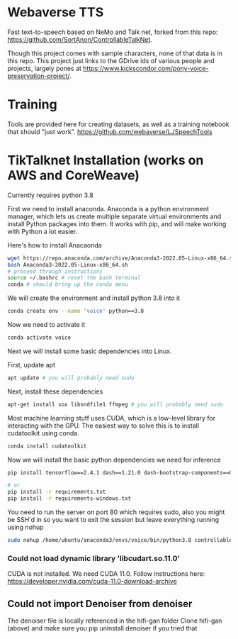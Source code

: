 # Webaverse TTS

Fast text-to-speech based on NeMo and Talk net, forked from this repo: https://github.com/SortAnon/ControllableTalkNet.

Though this project comes with sample characters, none of that data is in this repo. This project just links to the GDrive ids of various people and projects, largely pones at https://www.kickscondor.com/pony-voice-preservation-project/.

# Training

Tools are provided here for creating datasets, as well as a training notebook that should "just work".
https://github.com/webaverse/LJSpeechTools

# TikTalknet Installation (works on AWS and CoreWeave)

Currently requires python 3.8

First we need to install anaconda. Anaconda is a python environment manager, which lets us create multiple separate virtual environments and install Python packages into them. It works with pip, and will make working with Python a lot easier.

Here's how to install Anacaonda
```bash
wget https://repo.anaconda.com/archive/Anaconda3-2022.05-Linux-x86_64.sh
bash Anaconda3-2022.05-Linux-x86_64.sh
# proceed through instructions
source ~/.bashrc # reset the bash terminal
conda # should bring up the conda menu
```

We will create the environment and install python 3.8 into it
```bash
conda create env --name 'voice' python==3.8
```

Now we need to activate it
```bash
conda activate voice
```

Next we will install some basic dependencies into Linux.

First, update apt
```bash
apt update # you will probably need sudo
```

Next, install these dependencies
```bash
apt-get install sox libsndfile1 ffmpeg # you will probably need sudo
```

Most machine learning stuff uses CUDA, which is a low-level library for interacting with the GPU. The easiest way to solve this is to install cudatoolkit using conda.
```bash
conda install cudatoolkit
```

Now we will install the basic python dependencies we need for inference
```bash
pip install tensorflow==2.4.1 dash==1.21.0 dash-bootstrap-components==0.13.0 jupyter-dash==0.4.0 psola wget unidecode pysptk frozendict torchvision==0.9.1 torchaudio==0.8.1 torchtext==0.9.1 torch_stft kaldiio pydub pyannote.audio g2p_en pesq pystoi crepe resampy ffmpeg-python torchcrepe einops taming-transformers-rom1504==0.0.6 tensorflow-hub werkzeug==2.0.3 editdistance gdown

# or
pip install -r requirements.txt
pip install -r requirements-windows.txt

```

You need to run the server on port 80 which requires sudo, also you might be SSH'd in so you want to exit the session but leave everything running using nohup
```bash
sudo nohup /home/ubuntu/anaconda3/envs/voice/bin/python3.8 controllable_talknet.py > out.log 2> out.err < /dev/null &
```

### Could not load dynamic library 'libcudart.so.11.0'

CUDA is not installed. We need CUDA 11.0. Follow instructions here: https://developer.nvidia.com/cuda-11.0-download-archive

## Could not import Denoiser from denoiser
The denoiser file is locally referenced in the hifi-gan folder
Clone hifi-gan (above) and make sure you pip uninstall denoiser if you tried that

